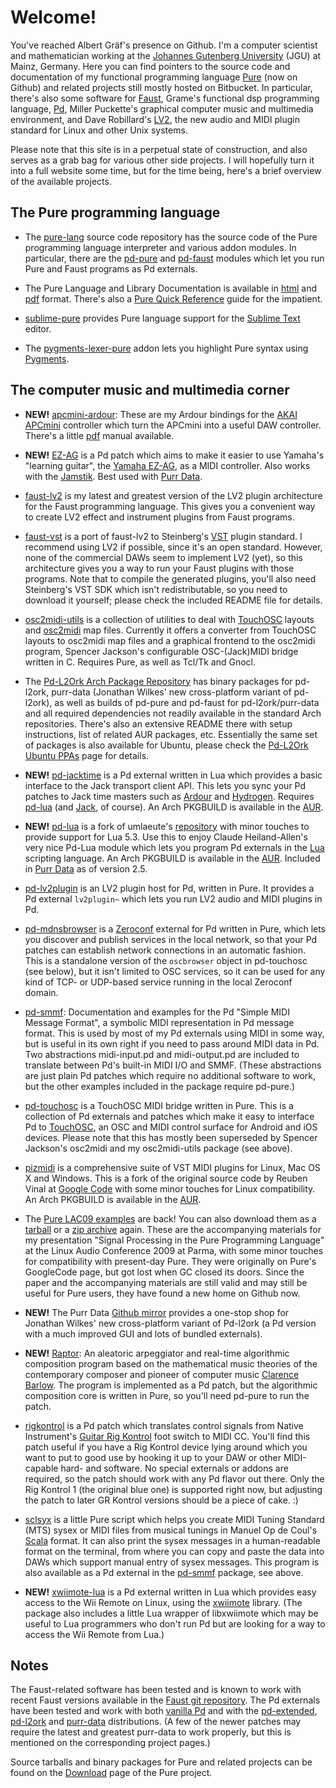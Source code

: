 # Welcome!

You've reached Albert Gräf's presence on Github. I'm a computer scientist and
mathematician working at the [Johannes Gutenberg University][0] (JGU) at Mainz,
Germany. Here you can find pointers to the source code and documentation of my
functional programming language [Pure][1] (now on Github) and related projects
still mostly hosted on Bitbucket. In particular, there's also some software
for [Faust][5], Grame's functional dsp programming language, [Pd][7], Miller
Puckette's graphical computer music and multimedia environment, and Dave
Robillard's [LV2][11], the new audio and MIDI plugin standard for Linux and
other Unix systems.

Please note that this site is in a perpetual state of construction, and also
serves as a grab bag for various other side projects. I will hopefully turn it
into a full website some time, but for the time being, here's a brief overview
of the available projects.

## The Pure programming language

* The [pure-lang][2] source code repository has the source code of the Pure
  programming language interpreter and various addon modules. In particular,
  there are the [pd-pure](https://agraef.github.io/pure-docs/pd-pure.html) and
  [pd-faust](https://agraef.github.io/pure-docs/pd-faust.html) modules which let
  you run Pure and Faust programs as Pd externals.

* The Pure Language and Library Documentation is available in [html][3a]
  and [pdf][3b] format. There's also a [Pure Quick Reference][4] guide for the
  impatient.

* [sublime-pure](https://bitbucket.org/agraef/sublime-pure) provides Pure
  language support for the [Sublime Text](http://www.sublimetext.com/) editor.

* The [pygments-lexer-pure](https://github.com/agraef/pygments-lexer-pure)
  addon lets you highlight Pure syntax using [Pygments](http://pygments.org/).

## The computer music and multimedia corner

* **NEW!** [apcmini-ardour](https://github.com/agraef/apcmini-ardour): These are my Ardour bindings for the [AKAI APCmini](http://www.akaipro.com/products/pad-controllers/apc-mini) controller which turn the APCmini into a useful DAW controller. There's a little [pdf](https://github.com/agraef/apcmini-ardour/blob/master/APCmini-Ardour.pdf) manual available.

* **NEW!** [EZ-AG](https://github.com/agraef/ez-ag) is a Pd patch which aims to make it easier to use Yamaha's "learning guitar", the [Yamaha EZ-AG](https://www.bhphotovideo.com/c/product/353860-REG/Yamaha_EZAG_EZ_AG_Self_Teaching_Guitar.html), as a MIDI controller. Also works with the [Jamstik](https://jamstik.com/). Best used with [Purr Data][21].

* [faust-lv2](https://bitbucket.org/agraef/faust-lv2) is my latest and
  greatest version of the LV2 plugin architecture for the Faust programming
  language. This gives you a convenient way to create LV2 effect and
  instrument plugins from Faust programs.

* [faust-vst](https://bitbucket.org/agraef/faust-vst) is a port of
  faust-lv2 to Steinberg's [VST][19] plugin standard. I recommend using LV2 if
  possible, since it's an open standard. However, none of the commercial DAWs
  seem to implement LV2 (yet), so this architecture gives you a way to run
  your Faust plugins with those programs. Note that to compile the generated
  plugins, you'll also need Steinberg's VST SDK which isn't redistributable,
  so you need to download it yourself; please check the included README file
  for details.

* [osc2midi-utils](https://bitbucket.org/agraef/osc2midi-utils) is a
  collection of utilities to deal with [TouchOSC][12] layouts and
  [osc2midi][20] map files. Currently it offers a converter from TouchOSC
  layouts to osc2midi map files and a graphical frontend to the osc2midi
  program, Spencer Jackson's configurable OSC-(Jack)MIDI bridge written in C.
  Requires Pure, as well as Tcl/Tk and Gnocl.

* The [Pd-L2Ork Arch Package Repository](https://l2orkaur.bitbucket.io/)
  has binary packages for pd-l2ork, purr-data (Jonathan Wilkes' new
  cross-platform variant of pd-l2ork),
  as well as builds of pd-pure and pd-faust for pd-l2ork/purr-data and all
  required dependencies not readily available in the standard Arch
  repositories. There's also an extensive README there with setup
  instructions, list of related AUR packages, etc. Essentially the same set of
  packages is also available for Ubuntu, please check the
  [Pd-L2Ork Ubuntu PPAs](https://l2orkubuntu.bitbucket.io/) page for details.

* **NEW!** [pd-jacktime](https://github.com/agraef/pd-jacktime) is a Pd external written in Lua which provides a basic interface to the Jack transport client API. This lets you sync your Pd patches to Jack time masters such as [Ardour](https://ardour.org/) and [Hydrogen](http://hydrogen-music.org). Requires [pd-lua](https://github.com/agraef/pd-lua) (and [Jack](http://jackaudio.org/), of course). An Arch PKGBUILD is available in the [AUR](https://aur.archlinux.org/packages/pd-jacktime-git/).

* **NEW!** [pd-lua](https://github.com/agraef/pd-lua) is a fork of umlaeute's [repository](https://anonscm.debian.org/git/pkg-multimedia/pd-lua.git) with minor touches to provide support for Lua 5.3. Use this to enjoy Claude Heiland-Allen's very nice Pd-Lua module which lets you program Pd externals in the [Lua](http://www.lua.org/) scripting language. An Arch PKGBUILD is available in the [AUR](https://aur.archlinux.org/packages/pd-lua-git/). Included in [Purr Data][21] as of version 2.5.

* [pd-lv2plugin](https://bitbucket.org/agraef/pd-lv2plugin) is an LV2 plugin
  host for Pd, written in Pure. It provides a Pd external `lv2plugin~`
  which lets you run LV2 audio and MIDI plugins in Pd.

* [pd-mdnsbrowser](https://bitbucket.org/agraef/pd-mdnsbrowser) is a
  [Zeroconf](http://en.wikipedia.org/wiki/Zero-configuration_networking)
  external for Pd written in Pure, which lets you discover and publish
  services in the local network, so that your Pd patches can establish network
  connections in an automatic fashion. This is a standalone version of the
  `oscbrowser` object in pd-touchosc (see below), but it isn't limited to OSC
  services, so it can be used for any kind of TCP- or UDP-based service
  running in the local Zeroconf domain.

* [pd-smmf](https://bitbucket.org/agraef/pd-smmf): Documentation and
  examples for the Pd "Simple MIDI Message Format", a symbolic MIDI
  representation in Pd message format. This is used by most of my Pd externals
  using MIDI in some way, but is useful in its own right if you need to pass
  around MIDI data in Pd. Two abstractions midi-input.pd and midi-output.pd
  are included to translate between Pd's built-in MIDI I/O and SMMF. (These
  abstractions are just plain Pd patches which require no additional software
  to work, but the other examples included in the package require pd-pure.)

* [pd-touchosc](https://bitbucket.org/agraef/pd-touchosc) is a TouchOSC MIDI
  bridge written in Pure. This is a collection of Pd externals and patches
  which make it easy to interface Pd to [TouchOSC][12], an OSC and MIDI
  control surface for Android and iOS devices. Please note that this has
  mostly been superseded by Spencer Jackson's osc2midi and my osc2midi-utils
  package (see above).

* [pizmidi](https://bitbucket.org/agraef/pizmidi/) is a comprehensive
  suite of VST MIDI plugins for Linux, Mac OS X and Windows. This is a fork of
  the original source code by Reuben Vinal at [Google Code](https://code.google.com/archive/p/pizmidi/)
  with some minor touches for Linux compatibility. An Arch PKGBUILD is available
  in the [AUR](https://aur.archlinux.org/packages/pizmidi-git/).

* The [Pure LAC09 examples](https://github.com/agraef/pure-lac09) are back! You can also download them as a [tarball](https://github.com/agraef/pure-lac09/archive/1.0.tar.gz) or a [zip archive](https://github.com/agraef/pure-lac09/archive/1.0.zip) again. These are the accompanying materials for my presentation "Signal Processing in the Pure Programming Language" at the Linux Audio Conference 2009 at Parma, with some minor touches for compatibility with present-day Pure. They were originally on Pure's GoogleCode page, but got lost when GC closed its doors. Since the paper and the accompanying materials are still valid and may still be useful for Pure users, they have found a new home on Github now.

* **NEW!** The Purr Data [Github mirror][21] provides a one-stop shop for
  Jonathan Wilkes' new cross-platform variant of Pd-l2ork (a Pd version with a
  much improved GUI and lots of bundled externals).

* **NEW!** [Raptor](https://github.com/agraef/raptor): An aleatoric arpeggiator and real-time algorithmic composition program based on the mathematical music theories of the contemporary composer and pioneer of computer music [Clarence Barlow](https://en.wikipedia.org/wiki/Clarence_Barlow). The program is implemented as a Pd patch, but the algorithmic composition core is written in Pure, so you'll need pd-pure to run the patch.

* [rigkontrol](https://bitbucket.org/agraef/rigkontrol) is a Pd patch
  which translates control signals from Native Instrument's [Guitar Rig Kontrol](http://www.soundonsound.com/sos/sep04/articles/niguitar.htm#2)
  foot switch to MIDI CC. You'll find this patch useful if you have a Rig Kontrol
  device lying around which you want to put to good use by hooking it up to your
  DAW or other MIDI-capable hard- and software. No special externals or addons
  are required, so the patch should work with any Pd flavor out there. Only the
  Rig Kontrol 1 (the original blue one) is supported right now, but adjusting the
  patch to later GR Kontrol versions should be a piece of cake. :)

* [sclsyx](https://bitbucket.org/agraef/sclsyx) is a little Pure script which
  helps you create MIDI Tuning Standard (MTS) sysex or MIDI files from musical
  tunings in Manuel Op de Coul's [Scala](http://www.huygens-fokker.org/scala/)
  format. It can also print the sysex messages in a human-readable format on
  the terminal, from where you can copy and paste the data into DAWs which
  support manual entry of sysex messages. This program is also available as a
  Pd external in the [pd-smmf](https://bitbucket.org/agraef/pd-smmf) package,
  see above.

* **NEW!** [xwiimote-lua](https://github.com/agraef/xwiimote-lua) is a Pd external written in Lua which provides easy access to the Wii Remote on Linux, using the [xwiimote](http://dvdhrm.github.io/xwiimote/) library. (The package also includes a little Lua wrapper of libxwiimote which may be useful to Lua programmers who don't run Pd but are looking for a way to access the Wii Remote from Lua.)

## Notes

The Faust-related software has been tested and is known to work with recent
Faust versions available in the [Faust git repository](https://github.com/grame-cncm/faust). The Pd
externals have been tested and work with both [vanilla Pd][8] and with
the [pd-extended][9], [pd-l2ork][10] and [purr-data][21] distributions. (A few
of the newer patches may require the latest and greatest purr-data to work
properly, but this is mentioned on the corresponding project pages.)

Source tarballs and binary packages for Pure and related projects can be found
on the [Download](https://github.com/agraef/pure-lang/wiki/Download) page of
the Pure project.

[0]: https://www.uni-mainz.de/eng/index.php
[1]: https://agraef.github.io/pure-lang/
[2]: https://github.com/agraef/pure-lang
[3a]: https://agraef.github.io/pure-docs/
[3b]: https://agraef.github.io/pure-docs/puredoc.pdf
[4]: https://agraef.github.io/pure-lang/quickref/pure-quickref.pdf
[5]: http://faust.grame.fr/
[6]: https://github.com/agraef/pure-lang/wiki/Faust
[7]: http://puredata.info/
[8]: http://puredata.info/downloads/pure-data
[9]: http://puredata.info/downloads/pd-extended
[10]: http://puredata.info/downloads/Pd-L2Ork
[11]: http://lv2plug.in/
[12]: http://hexler.net/software/touchosc
[13]: https://aur.archlinux.org/
[14]: https://github.com/agraef/pure-lang/wiki/ArchPackaging
[15]: https://launchpad.net/~dr-graef
[16]: http://www.macports.org/
[17]: https://github.com/agraef/pure-lang/wiki/PureOnMacOSX
[18]: https://github.com/agraef/pure-lang/wiki/PureOnWindows
[19]: http://www.steinberg.net/en/company/developers.html
[20]: https://github.com/ssj71/OSC2MIDI
[21]: https://agraef.github.io/purr-data/
